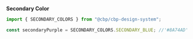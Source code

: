 **Secondary Color**

```js
import { SECONDARY_COLORS } from "@cbp/cbp-design-system";
```

```js
const secondaryPurple = SECONDARY_COLORS.SECONDARY_BLUE; //'#8A74AD'
```
